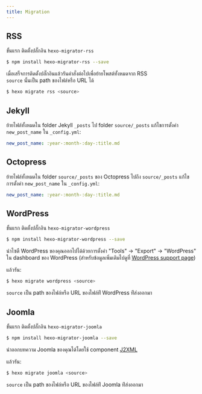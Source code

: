 ```yaml
---
title: Migration
---
```


## RSS

ขั้นแรก ติดตั้งปลั๊กอิน `hexo-migrator-rss`

```bash
$ npm install hexo-migrator-rss --save
```

เมื่อเสร็จการติดตั้งปลั๊กอินแล้วรันคำสั่งต่อไปเพื่อย้ายโพสต์ทั้งหมดจาก RSS  
 `source` นั้นเป็น path ของไฟล์หรือ URL ได้

```bash
$ hexo migrate rss <source>
```

## Jekyll

ย้ายไฟล์ทั้งหมดใน folder Jekyll `_posts` ไป folder `source/_posts`
แก้ไขการตั้งค่า `new_post_name` ใน `_config.yml`:

```yaml
new_post_name: :year-:month-:day-:title.md
```

## Octopress

ย้ายไฟล์ทั้งหมดใน folder `source/_posts` ของ Octopress ไปถึง `source/_posts`
แก้ไขการตั้งค่า `new_post_name` ใน `_config.yml`:

```yaml
new_post_name: :year-:month-:day-:title.md
```

## WordPress

ขั้นแรก ติดตั้งปลั๊กอิน `hexo-migrator-wordpress`

```bash
$ npm install hexo-migrator-wordpress --save
```

นำไซตื WordPress ของคุณออกไปได้ด้วยการตั้งค่า "Tools" → "Export" →
"WordPress" ใน dashboard ของ WordPress (สำหรับข้อมูลเพิ่มเติมไปดูที่ [WordPress support page](http://en.support.wordpress.com/export/))

แล้วรัน:

```bash
$ hexo migrate wordpress <source>
```

`source` เป็น path ของไฟล์หรือ URL ของไฟล์ท่ี WordPress ท่ีส่งออกมา

## Joomla

ขั้นแรก ติดตั้งปลั๊กอิน `hexo-migrator-joomla`

```bash
$ npm install hexo-migrator-joomla --save
```

นำออกบทความ Joomla ของคุณได้โดยใช้ component [J2XML](http://extensions.joomla.org/extensions/migration-a-conversion/data-import-a-export/12816?qh=YToxOntpOjA7czo1OiJqMnhtbCI7fQ%3D%3D)

แล้วรัน:

```bash
$ hexo migrate joomla <source>
```

`source` เป็น path ของไฟล์หรือ URL ของไฟล์ท่ี Joomla ท่ีส่งออกมา
